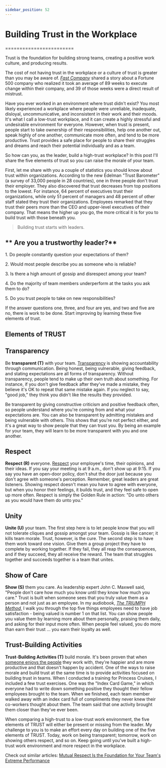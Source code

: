 ```yaml
---
sidebar_position: 52
---
```


# Building Trust in the Workplace
========================

Trust is the foundation for building strong teams, creating a positive work culture, and producing results. 

The cost of not having trust in the workplace or a culture of trust is greater than you may be aware of. _[Fast Company](https://fastcompany.com)_ shared a story about a Fortune 500 company who realized it took an average of 89 weeks to execute change within their company, and 39 of those weeks were a direct result of mistrust.

Have you ever worked in an environment where trust didn't exist? You most likely experienced a workplace where people were unreliable, inadequate, disloyal, uncommunicative, and inconsistent in their work and their moods. It's what I call a low-trust workplace, and it can create a highly stressful and undesirable environment for everyone. However, when trust is present, people start to take ownership of their responsibilities, help one another out, speak highly of one another, communicate more often, and tend to be more productive. Trust provides a safe place for people to share their struggles and dreams and reach their potential individually and as a team. 

So how can you, as the leader, build a high-trust workplace? In this post I'll share the five elements of trust so you can raise the morale of your team.

First, let me share with you a couple of statistics you should know about trust within organizations. According to the new Edelman "Trust Barometer" (a survey of 33,000 people in 28 countries), one in three people don't trust their employer. They also discovered that trust decreases from top positions to the lowest. For instance, 64 percent of executives trust their organizations, while only 51 percent of managers and 48 percent of other staff stated they trust their organizations. Employees remarked that they trust their peers more than the CEO and upper-level executives of their company. That means the higher up you go, the more critical it is for you to build trust with those beneath you. 

>Building trust starts with leaders.

** Are you a trustworthy leader?**
-------------------------------------------------------------

1\. Do people constantly question your expectations of them?

2\. Would most people describe you as someone who is reliable?

3\. Is there a high amount of gossip and disrespect among your team?

4\. Do the majority of team members underperform at the tasks you ask them to do?

5\. Do you trust people to take on new responsibilities?

If the answer questions one, three, and four are yes, and two and five are no, there is work to be done. Start improving by learning these five elements of trust.

**Elements of TRUST**
---------------------------

## Transparency

Be **transparent (T)** with your team. [Transparency](https://www.td.org/insights/transparency-builds-trust) is showing accountability through communication. Being honest, being vulnerable, giving feedback, and stating expectations are all forms of transparency. Without transparency, people tend to make up their own truth about something. For instance, if you don't give feedback after they've made a mistake, they believe it's OK to repeat that same mistake again. If you neglect to say, "good job," they think you didn't like the results they provided.

Be transparent by giving constructive criticism and positive feedback often, so people understand where you're coming from and what your expectations are. You can also be transparent by admitting mistakes and being vulnerable with others. This shows that you're not perfect either, and it's a great way to show people that they can trust you. By being an example for your team, they will learn to be more transparent with you and one another.

## Respect

**Respect (R)** everyone. [Respect](https://www.td.org/insights/replace-microaggressions-with-respect-in-your-workplace) your employee's time, their opinions, and their ideas. If you say your meeting is at 9 a.m., don't show up at 9:15. If you say you have an open-door policy, don't shut the door just because you don't agree with someone's perception. Remember, great leaders are great listeners. Showing respect doesn't mean you have to agree with everyone, but when you honor their feelings, it builds trust, and they feel safe to open up more often. Respect is simply the Golden Rule in action: "Do unto others as you would have them do unto you."

## Unity

**Unite (U)** your team. The first step here is to let people know that you will not tolerate cliques and gossip amongst your team. Gossip is like cancer; it kills team morale. Trust, however, is the cure. The second step is to have them work toward one vision. Give them a group project they have to complete by working together. If they fail, they all reap the consequences, and if they succeed, they all receive the reward. The team that struggles together and succeeds together is a team that unites.

## Show of Care

**Show (S)** them you care. As leadership expert John C. Maxwell said, "People don't care how much you know until they know how much you care." Trust is built when someone sees that you truly value them as a person and not just as an employee. In my audiobook, [_The TRIUMPH Method,_](https://betsyallenmanning.com/store/#:~:text=The%20'TRIUMPH'%20Method%3A&text=The%20TRIUMPH%20Method%20is%20a,peak%20performers%20for%20your%20organization) I walk you through the top five things employees need to have job satisfaction - being valued is number 1 on that list. You can show people you value them by learning more about them personally, praising them daily, and asking for their input more often. When people feel valued, you do more than earn their trust ... you earn their loyalty as well.

## Trust-Building Activities

**Trust**\-**Building Activities (T)** build morale. It's been proven that when [someone enjoys the people](https://www.td.org/insights/5-data-backed-ways-to-improve-your-job-satisfaction) they work with, they're happier and are more productive and that doesn't happen by accident. One of the ways to raise morale and build trust at the same time is to provide activities focused on building trust in teams. When I conducted a training for Princess Cruises, I included a few trust exercises. One was the "Index Card Game," in which everyone had to write down something positive they thought their fellow employees brought to the team. When we finished, each team member walked away with an index card full of compliments they never knew their co-workers thought about them. The team said that one activity brought them closer than they've ever been.

When comparing a high-trust to a low-trust work environment, the five elements of TRUST will either be present or missing from the leader. My challenge to you is to make an effort every day on building one of the five elements of TRUST. Today, work on being transparent; tomorrow, work on showing others respect, and so on. Keep going until you've built a high-trust work environment and more respect in the workplace.
  
Check out similar articles: [Mutual Respect Is the Foundation for Your Team's Extreme Performance](https://www.td.org/insights/mutual-respect-is-the-foundation-for-your-teams-extreme-performance)
